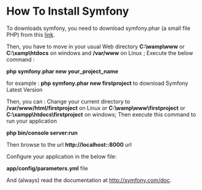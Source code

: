 # How To Install Symfony

To downloads symfony, you need to download symfony.phar (a small file PHP) from this [link](http://symfony.com/installer).

Then, you have to move in your usual Web directory **C:\wamp\www** or **C:\xamp\htdocs** on windows and **/var/www** on Linux ;
Execute the below command : 

**php symfony.phar new your_project_name** 

for example : **php symfony.phar new firstproject** to download Symfony Latest Version

Then, you can :
Change your current directory to **/var/www/html/firstproject** on Linux or  **C:\wamp\www\firstproject** or **C:\xampp\htdocs\firstproject** on windows;
Then execute this command to run your application

**php bin/console server:run**

Then browse to the url **http://localhost::8000** url

Configure your application in the below file: 

**app/config/parameters.yml** file

And (always) read the documentation at http://symfony.com/doc.
